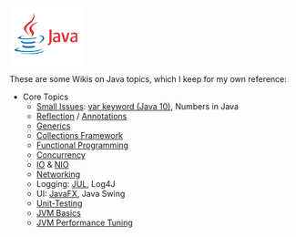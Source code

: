 <img src="../images/java03.png" height="100"/>

These are some Wikis on Java topics, which I keep for my own reference:

* Core Topics
  * [Small Issues](https://github.com/StefanSchade/Java-Core-Small-Issues/wiki): 
    [var keyword (Java 10)](https://github.com/StefanSchade/Java-Core-Small-Issues/wiki/The-var-keyword-in-Java-10),
    Numbers in Java
  * [Reflection](https://github.com/StefanSchade/Java-Core-Reflection/wiki) / [Annotations](https://github.com/StefanSchade/Java-Core-Annotations/wiki)
  * [Generics](https://github.com/StefanSchade/Java-Core-Generics/wiki)
  * [Collections Framework](https://github.com/StefanSchade/Java-Core-Collection/wiki)
  * [Functional Programming](https://github.com/StefanSchade/Java-Core-Functional-Programing/wiki)
  * [Concurrency](https://github.com/StefanSchade/Java-Core-Concurrency/wiki)
  * [IO](https://github.com/StefanSchade/Java-Core-IO/wiki) & [NIO](https://github.com/StefanSchade/Java-Core-NIO/wiki) 
  * [Networking](https://github.com/StefanSchade/Java-Core-Networking/wiki)
  * Logging: [JUL](https://github.com/StefanSchade/Java-Logging-JUL/wiki), Log4J
  * UI: [JavaFX](https://github.com/StefanSchade/Java-UI-FX/wiki), Java Swing
  * [Unit-Testing](https://github.com/StefanSchade/Java-Unit-Testing/wiki)
  * [JVM Basics](https://github.com/StefanSchade/Java-Core-JVM-Basics/wiki)
  * [JVM Performance Tuning](https://github.com/StefanSchade/Java-Core-JVM-Performance/wiki)

